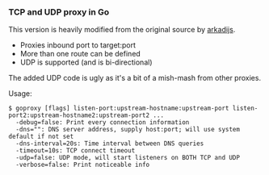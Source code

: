 ### TCP and UDP proxy in Go

This version is heavily modified from the original source by [arkadijs](https://github.com/arkadijs/goproxy).

- Proxies inbound port to target:port
- More than one route can be defined
- UDP is supported (and is bi-directional)

The added UDP code is ugly as it's a bit of a mish-mash from other proxies.

Usage:

    $ goproxy [flags] listen-port:upstream-hostname:upstream-port listen-port2:upstream-hostname2:upstream-port2 ...
      -debug=false: Print every connection information
      -dns="": DNS server address, supply host:port; will use system default if not set
      -dns-interval=20s: Time interval between DNS queries
      -timeout=10s: TCP connect timeout
      -udp=false: UDP mode, will start listeners on BOTH TCP and UDP
      -verbose=false: Print noticeable info

